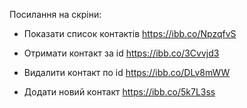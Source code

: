 Посилання на скріни:

- Показати список контактів
  https://ibb.co/NpzqfvS

- Отримати контакт за id
  https://ibb.co/3Cvvjd3

- Видалити контакт по id
  https://ibb.co/DLv8mWW

- Додати новий контакт
  https://ibb.co/5k7L3ss
